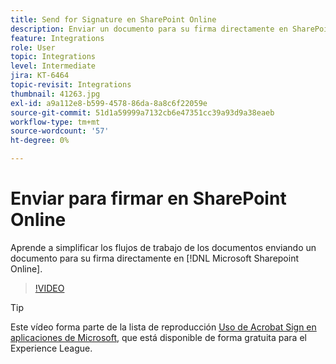 ```yaml
---
title: Send for Signature en SharePoint Online
description: Enviar un documento para su firma directamente en SharePoint Online
feature: Integrations
role: User
topic: Integrations
level: Intermediate
jira: KT-6464
topic-revisit: Integrations
thumbnail: 41263.jpg
exl-id: a9a112e8-b599-4578-86da-8a8c6f22059e
source-git-commit: 51d1a59999a7132cb6e47351cc39a93d9a38eaeb
workflow-type: tm+mt
source-wordcount: '57'
ht-degree: 0%

---
```


# Enviar para firmar en SharePoint Online

Aprende a simplificar los flujos de trabajo de los documentos enviando un documento para su firma directamente en [!DNL Microsoft Sharepoint Online].

>[!VIDEO](https://video.tv.adobe.com/v/3409577?quality=12&learn=on&hidetitle=true&captions=spa)

>[!TIP]
>
>Este vídeo forma parte de la lista de reproducción [Uso de Acrobat Sign en aplicaciones de Microsoft](https://experienceleague.adobe.com/es/playlists/acrobat-sign-integrate-microsoft-apps), que está disponible de forma gratuita para el Experience League.
